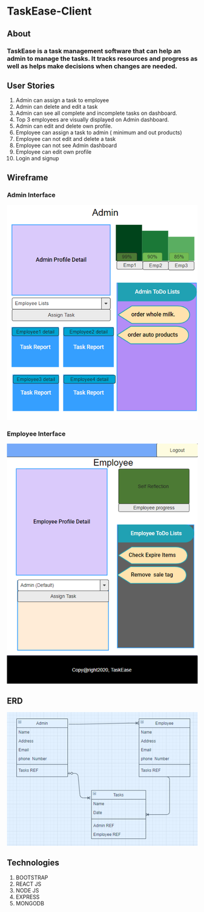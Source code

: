 # TaskEase-Client

## About
 ### TaskEase is a task management software that can help an admin to manage the tasks. It tracks resources and progress as well as  helps make decisions when changes are needed. 

## User Stories 

1. Admin can assign a task to employee 
2. Admin can delete and edit a task 
3. Admin can see all complete and incomplete tasks on dashboard.
4. Top 3 employees are visually displayed on Admin dashboard.
5. Admin can edit and delete own profile.
6. Employee can assign a task to admin ( minimum and out products)
7. Employee can not edit and delete a task
8. Employee can not see Admin dashboard
9. Employee can edit own profile
10. Login and signup 

## Wireframe
### Admin Interface
 ![adminpage](image//AdminPage.png)
### Employee Interface
 ![employeepage](image//taskeaseM.png)

## ERD
 ![ERD](image//TaskEase1.png)


## Technologies
1. BOOTSTRAP 
2. REACT JS
3. NODE JS 
4. EXPRESS 
5. MONGODB


